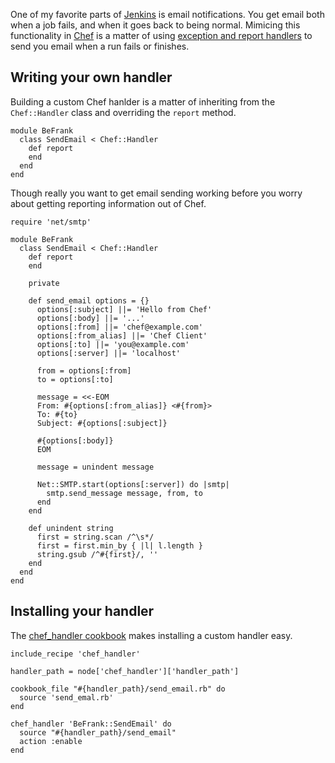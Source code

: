 <!--
title: Get email when Chef runs fail
created: 27 February 2013 - 3:31 am
updated: 27 February 2013 - 4:31 am
publish: 5 March 2013
slug: chef-handlers
tags: coding, chef
-->

One of my favorite parts of [Jenkins][] is email notifications. You get email
both when a job fails, and when it goes back to being normal. Mimicing this
functionality in [Chef][] is a matter of using [exception and report handlers][]
to send you email when a run fails or finishes.

## Writing your own handler ##

Building a custom Chef hanlder is a matter of inheriting from the
`Chef::Handler` class and overriding the `report` method.

    module BeFrank
      class SendEmail < Chef::Handler
        def report
        end
      end
    end

Though really you want to get email sending working before you worry about
getting reporting information out of Chef.

    require 'net/smtp'

    module BeFrank
      class SendEmail < Chef::Handler
        def report
        end

        private

        def send_email options = {}
          options[:subject] ||= 'Hello from Chef'
          options[:body] ||= '...'
          options[:from] ||= 'chef@example.com'
          options[:from_alias] ||= 'Chef Client'
          options[:to] ||= 'you@example.com'
          options[:server] ||= 'localhost'

          from = options[:from]
          to = options[:to]

          message = <<-EOM
          From: #{options[:from_alias]} <#{from}>
          To: #{to}
          Subject: #{options[:subject]}

          #{options[:body]}
          EOM

          message = unindent message

          Net::SMTP.start(options[:server]) do |smtp|
            smtp.send_message message, from, to
          end
        end

        def unindent string
          first = string.scan /^\s*/
          first = first.min_by { |l| l.length }
          string.gsub /^#{first}/, ''
        end
      end
    end

## Installing your handler ##

The [chef_handler cookbook][] makes installing a custom handler easy.

    include_recipe 'chef_handler'

    handler_path = node['chef_handler']['handler_path']

    cookbook_file "#{handler_path}/send_email.rb" do
      source 'send_emal.rb'
    end

    chef_handler 'BeFrank::SendEmail' do
      source "#{handler_path}/send_email"
      action :enable
    end


[Jenkins]: http://jenkins-ci.org/ "Various (Jenkins CI): Jenkins is an extendable open source continuous integration server."
[Chef]: http://opscode.com/chef "Various (Opscode): Chef is an open-source automation platform built to address the hardest infrastructure challenges on the planet."
[exception and report handlers]: http://docs.opscode.com/essentials_handlers.html "Various (Opscode): About Exception and Report Handlers"
[chef_handler cookbook]: http://community.opscode.com/cookbooks/chef_handler "Various (Opscode): A cookbook for distributing and enabling Chef Execption and Report handlers"
